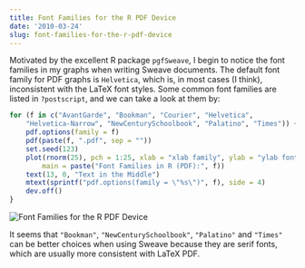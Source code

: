 ```yaml
---
title: Font Families for the R PDF Device
date: '2010-03-24'
slug: font-families-for-the-r-pdf-device
---
```


Motivated by the excellent R package `pgfSweave`, I begin to notice the font families in my graphs when writing Sweave documents. The default font family for PDF graphs is `Helvetica`, which is, in most cases (I think), inconsistent with the LaTeX font styles. Some common font families are listed in `?postscript`, and we can take a look at them by:

```r 
for (f in c("AvantGarde", "Bookman", "Courier", "Helvetica",
    "Helvetica-Narrow", "NewCenturySchoolbook", "Palatino", "Times")) {
    pdf.options(family = f)
    pdf(paste(f, ".pdf", sep = ""))
    set.seed(123)
    plot(rnorm(25), pch = 1:25, xlab = "xlab family", ylab = "ylab font",
        main = paste("Font Families in R (PDF):", f))
    text(13, 0, "Text in the Middle")
    mtext(sprintf("pdf.options(family = \"%s\")", f), side = 4)
    dev.off()
}
```

![Font Families for the R PDF Device](https://db.yihui.org/imgur/TqZWn.png)

It seems that `"Bookman"`, `"NewCenturySchoolbook"`, `"Palatino"` and `"Times"` can be better choices when using Sweave because they are serif fonts, which are usually more consistent with LaTeX PDF.

